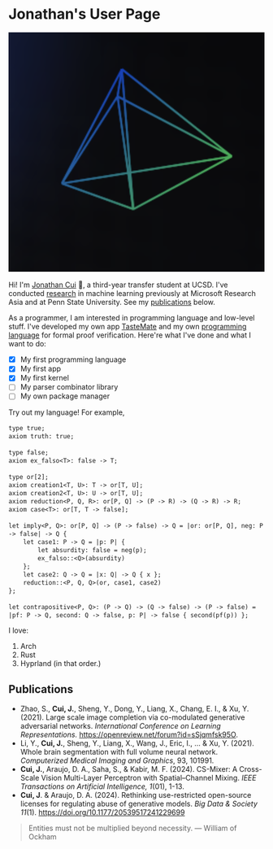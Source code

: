 # Jonathan's User Page

![](image.png)

Hi! I'm [Jonathan Cui](https://jonathancui.com/) 👋, a third-year transfer student at UCSD. I've conducted [research](https://scholar.google.com/citations?user=oRtbHw4AAAAJ&hl=en) in machine learning previously at Microsoft Research Asia and at Penn State University. See my [publications](#publications) below.

As a programmer, I am interested in programming language and low-level stuff. I've developed my own app [TasteMate](https://tastemate.pro) and my own [programming language](https://math.joncui.sh) for formal proof verification. Here're what I've done and what I want to do:
- [x] My first programming language
- [x] My first app
- [x] My first kernel
- [ ] My parser combinator library
- [ ] My own package manager

Try out my language! For example,

```
type true;
axiom truth: true;

type false;
axiom ex_falso<T>: false -> T;

type or[2];
axiom creation1<T, U>: T -> or[T, U];
axiom creation2<T, U>: U -> or[T, U];
axiom reduction<P, Q, R>: or[P, Q] -> (P -> R) -> (Q -> R) -> R;
axiom case<T>: or[T, T -> false];

let imply<P, Q>: or[P, Q] -> (P -> false) -> Q = |or: or[P, Q], neg: P -> false| -> Q {
    let case1: P -> Q = |p: P| {
        let absurdity: false = neg(p);
        ex_falso::<Q>(absurdity)
    };
    let case2: Q -> Q = |x: Q| -> Q { x };
    reduction::<P, Q, Q>(or, case1, case2)
};

let contrapositive<P, Q>: (P -> Q) -> (Q -> false) -> (P -> false) = |pf: P -> Q, second: Q -> false, p: P| -> false { second(pf(p)) };
```

I love:
1. Arch
2. Rust
3. Hyprland
(in that order.)

## Publications

- Zhao, S., **Cui, J.**, Sheng, Y., Dong, Y., Liang, X., Chang, E. I., & Xu, Y. (2021). Large scale image completion via co-modulated generative adversarial networks. *International Conference on Learning Representations.* https://openreview.net/forum?id=sSjqmfsk95O.
- Li, Y., **Cui, J.**, Sheng, Y., Liang, X., Wang, J., Eric, I., ... & Xu, Y. (2021). Whole brain segmentation with full volume neural network. *Computerized Medical Imaging and Graphics*, 93, 101991.
- **Cui, J.**, Araujo, D. A., Saha, S., & Kabir, M. F. (2024). CS-Mixer: A Cross-Scale Vision Multi-Layer Perceptron with Spatial–Channel Mixing. *IEEE Transactions on Artificial Intelligence, 1*(01), 1-13.
- **Cui, J**. & Araujo, D. A. (2024). Rethinking use-restricted open-source licenses for regulating abuse of generative models. *Big Data & Society 11*(1). https://doi.org/10.1177/20539517241229699

> Entities must not be multiplied beyond necessity.
> — William of Ockham

